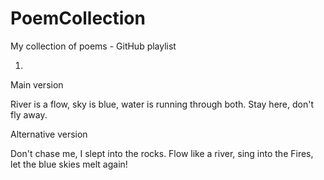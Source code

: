 # PoemCollection
My collection of poems - GitHub playlist


1.

Main version

River is a flow, 
sky is blue,
water is running through both.
Stay here, don't fly away.

Alternative version 


Don't chase me, I slept into the rocks.
Flow like a river,
sing into the Fires,
let the blue skies
melt again!


